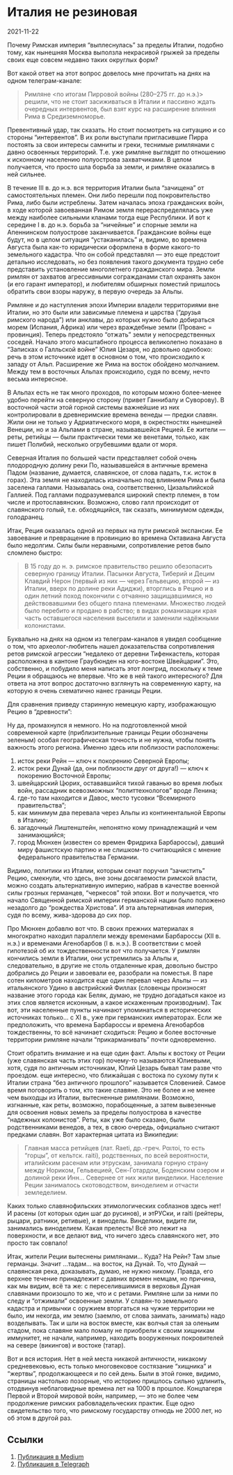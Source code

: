 # Италия не резиновая


<p class="text-end time-holder"><time>2021-11-22</time></p>





Почему Римская империя “выплеснулась” за пределы Италии, подобно тому,
как нынешняя Москва выползла некрасивой грыжей за пределы своих еще
совсем недавно таких округлых форм?

Вот какой ответ на этот вопрос довелось мне прочитать на днях на одном
телеграм-канале:

> Римляне <по итогам Пирровой войны (280–275 гг. до н.э.)> решили, что
> не стоит засиживаться в Италии и пассивно ждать очередных
> интервентов, был взят курс на расширение влияния Рима в
> Средиземноморье.

Превентивный удар, так сказать. Но стоит посмотреть на ситуацию и со
стороны “интервентов”. В их роли выступали пригласившие Пирра постоять
за свои интересы самниты и греки, теснимые римлянами с давно освоенных
территорий. Т.е. уже римляне выглядят по отношению к исконному
населению полуострова захватчиками. В целом получается, что просто шла
борьба за земли, и римляне оказались в ней сильнее.

В течение III в. до н.э. вся территория Италии была “зачищена” от
самостоятельных племен. Они либо перешли под покровительство Рима, либо
были истреблены. Затем началась эпоха гражданских войн, в ходе которой
завоеванная Римом земля перераспределялась уже между наиболее сильными
кланами тогда еще Республики. И вот к середине I в. до н.э. борьба за
“ничейные” и спорные земли на Апеннинском полуострове заканчивается.
Гражданские войны еще будут, но в целом ситуация “устаканилась” и,
видимо, во времена Августа была как-то юридически оформлена в форме
какого-то земельного кадастра. Что он собой представлял — это еще
предстоит детально исследовать, но без появления такого документа
трудно себе представить установление многолетнего гражданского мира.
Земли римлян от захватов агрессивными согражданами стал охранять закон
(и его гарант император), и любителям обширных поместий пришлось
обратить свои взоры наружу, в первую очередь за Альпы.

Римляне и до наступления эпохи Империи владели территориями вне Италии,
но это были или зависимые племена и царства (“друзья римского народа”)
или анклавы, до которых нужно было добираться морем (Испания, Африка)
или через враждебные земли (Прованс = провинция). Теперь предстояло
“отжать” земли у непосредственных соседей. Начало этого масштабного
процесса великолепно показано в “Записках о Галльской войне” Юлия
Цезаря, но довольно однобоко: речь в этом источнике идет в основном о
том, что происходило к западу от Альп. Расширение же Рима на восток
обойдено молчанием. Между тем в восточных Альпах происходило, судя по
всему, нечто весьма интересное.

В Альпах есть не так много проходов, по которым можно более-менее
удобно перейти на северную сторону (привет Ганнибалу и Суворову). В
восточной части этой горной системы важнейшие из них контролировали в
древнеримские времена венеды — предки славян. Жили они не только у
Адриатического моря, в окрестностях нынешней Венеции, но и за Альпами в
стране, называвшейся Рецией. Ее жители — реты, ретийцы — были
практически теми же венетами, только, как пишет Полибий, несколько
огрубевшими вдали от моря.

Северная Италия по большей части представляет собой очень плодородную
долину реки По, называвшейся в античные времена Падом (название,
думается, славянское, от слова падать, т.к. исток в горах). Эта земля
не находилась изначально под влиянием Рима и была заселена галлами.
Называлась она, соответственно, Цизальпийской Галлией. Под галлами
подразумевался широкий спектр племен, в том числе и протославянских.
Возможно, слово галл происходит от славянского голый, т.е. обходящийся,
так сказать, минимумом одежды, голодранец.

Итак, Реция оказалась одной из первых на пути римской экспансии. Ее
завоевание и превращение в провинцию во времена Октавиана Августа было
недолгим. Силы были неравными, сопротивление ретов было сломлено
быстро:

> В 15 году до н. э. римское правительство решило обезопасить северную
> границу Италии. Пасынки Августа, Тиберий и Децим Клавдий Нерон
> (первый из них — через Гельвецию, второй — из Италии, вверх по
> долине реки Адиджи), вторглись в Рецию и в один летний поход
> покончили с отчаянно защищавшимися, но действовавшими без общего
> плана племенами. Множество людей было перебито и продано в рабство;
> в видах романизации края часть оставшегося населения выселили и
> заменили надёжными колонистами.

Буквально на днях на одном из телеграм-каналов я увидел сообщение о
том, что археолог-любитель нашел доказательства сопротивления ретов
римской агрессии “недалеко от деревни Тифенкастель, которая расположена
в кантоне Граубюнден на юго-востоке Швейцарии”. Это, собственно, и
побудило меня написать этот лонгрид, поскольку к теме Реции я обращаюсь
не впервые. Что же в ней такого интересного? Для ответа на этот вопрос
достаточно взглянуть на современную карту, на которую я очень
схематично нанес границы Реции.

Для сравнения приведу старинную немецкую карту, изображающую Рецию в
“древности”:

Ну да, промахнулся я немного. Но на подготовленной мной современной
карте (приблизительные границы Реции обозначены зеленым) особая
географическая точность и не нужна, чтобы понять важность этого
региона. Именно здесь или поблизости расположены:

1. исток реки Рейн — ключ к покорению Северной Европы;
2. исток реки Дунай (да, они поблизости друг от друга!) — ключ к
       покорению Восточной Европы;
3. швейцарский Цюрих, остававшийся тихой гаванью во время любых войн,
       рассадник всевозможных “политтехнологов” вроде Ленина;
4. где-то там находится и Давос, место тусовки “Всемирного
       правительства”;
5. как минимум два перевала через Альпы из континентальной Европы в
       Италию;
6. загадочный Лиштенштейн, непонятно кому принадлежащий и чем
       занимающийся;
7. город Мюнхен (известен со времен Фридриха Барбароссы), давший миру
       фашистскую партию и не слишком-то считающийся с мнение федерального
       правительства Германии.

Видимо, политики из Италии, которым сенат поручил “зачистить” Рецию,
смекнули, что здесь, вне зоны досягаемости римской власти, можно
создать альтернативную империю, набрав в качестве военной силы грозных
германцев, “черкесов” той эпохи. Вот и получается, что начало Священной
римской империи германской нации было положено незадолго до “рождества
Христова”. И эта альтернативная империя, судя по всему, жива-здорова до
сих пор.

Про Мюнхен добавлю вот что. В своих прежних материалах я многократно
находил параллели между временами Барбароссы (XII в. н.э.) и временами
Агенобарбов (I в. н.э.). В соответствии с моей гипотезой об их
тождественности вот что получается. У римлян кончились земли в Италии,
они устремились за Альпы и, следовательно, в другие не столь отдаленные
края, довольно быстро добрались до Реции и завоевали ее, разобрали на
поместья. В паре сотен километров находится еще один перевал через
Альпы — из итальянского Удино в австрийский Филлах (словенцы произносят
название этого города как Беляк, думаю, не трудно догадаться какое из
этих слов является исконным, а какое искаженным производным). Так вот,
эти населенные пункты начинают упоминаться в исторических источниках
только… с XI в., уже при германских императорах. Если же предположить,
что времена Барбароссы и времена Агенобарбов тождественны, то всё
начинает сходиться: Рецию и более восточные территории римляне начали
“прикарманивать” почти одновременно.

Стоит обратить внимание и на еще один факт. Альпы к востоку от Реции
(уже славянская часть этих гор) почему-то называются Юлиевыми, хотя,
судя по античным источникам, Юлий Цезарь бывал там разве что проездом.
еще интересно, что ближайшая с востока по сухому пути к Италии страна
“без античного прошлого” называется Словенией. Самое время поговорить о
том, кто такие славяне. Это не более и не менее чем выходцы из Италии,
вытесненные римлянами. Возможно, изгнанные, как реты, возможно,
порабощенные, а затем вывезенные для освоения новых земель за пределы
полуострова в качестве “надежных колонистов”. Реты, как уже было
сказано, были родственниками венедов, а тех, в свою очередь, официально
считают предками славян. Вот характерная цитата из Википедии:

> Главная масса ретийцев (лат. Raeti, др.-греч. Ραιτοί, то есть
> “горцы”, от кельтск. raiti), родственных, по всей вероятности,
> италийским расенам или этрускам, занимала горную страну между
> Нориком, Гельвецией, Сен-Готардом, Боденским озером и долиной реки
> Инн… Севернее от них жили винделики. Население Реции занималось
> скотоводством, виноделием и отчасти земледелием.

Каких только славянофильских этимологических соблазнов здесь нет! И
расены (от которых один шаг до русинов), и этРУСки, и raiti (рейтеры,
рыцари, ратники, ретивые), и виноделы. Винделики, видите ли, занимались
виноделием. Какая прелесть! Всё это лежит на поверхности, и все делают
вид, что ничего здесь славянского нет, это просто так совпало!

Итак, жители Реции вытеснены римлянами… Куда? На Рейн? Там злые
германцы. Значит …тадам… на восток, на Дунай. То, что Дунай —
славянская река, доказывать, думаю, не нужно никому. Правда, его
верхнее течение принадлежит с давних времен немцам, но причина, как мы
видим, всё та же: с переселившимися в верховья Дуная славянами
произошло то же, что и с ретами. Римляне шли за ними по следу и
“отжимали” освоенные земли. У славян-то земельного кадастра и привычки
с оружием вторгаться на чужие территории не было, им некогда, им землю
(заемлю, от слова заимать, занимать) надо возделывать. Так и шли на
восток вместе, как волчья стая за оленьим стадом, пока славяне мало
помалу не приобрели к своим хищникам иммунитет, не начали, например,
находить вооруженных покровителей на севере (викингов) и востоке
(татар).

Вот и вся история. Нет в ней места никакой античности, никакому
средневековью, есть только многовековое состязание “хищника” и
“жертвы”, продолжающееся и по сей день. Были в этой гонке, видимо,
страницы настолько позорные, что историю пришлось сильно удлинить,
отодвинув неблаговидные времена лет на 1000 в прошлое. Концлагеря
Первой и Второй мировой войн, например, — это не более чем продолжение
римских рабовладельческих практик. Еще одно свидетельство того, что
римскому государству отнюдь не 2000 лет, но об этом в другой раз.




## Ссылки

1. [Публикация в Medium](https://yababay.medium.com/италия-не-резиновая-d385853d7f4f)
1. [Публикация в Telegraph](https://telegra.ph/Italiya-ne-rezinovaya-11-22)

